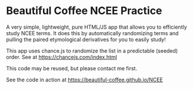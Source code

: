 # Beautiful Coffee NCEE Practice

A very simple, lightweight, pure HTML/JS app that allows you to efficiently study NCEE terms. It does this by automatically randomizing terms and pulling the paired etymological derivatives for you to easily study!

This app uses chance.js to randomize the list in a predictable (seeded) order. See at https://chancejs.com/index.html

This code may be reused, but please contact me first.

See the code in action at https://beautiful-coffee.github.io/NCEE